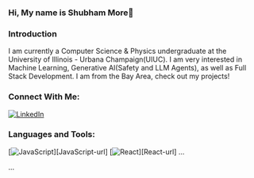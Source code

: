 ### Hi, My name is Shubham More👋

<!--
**smore88/smore88** is a ✨ _special_ ✨ repository because its `README.md` (this file) appears on your GitHub profile.

Here are some ideas to get you started:

- 🔭 I’m currently working on ...
- 🌱 I’m currently learning ...
- 👯 I’m looking to collaborate on ...
- 🤔 I’m looking for help with ...
- 💬 Ask me about ...
- 📫 How to reach me: ...
- 😄 Pronouns: ...
- ⚡ Fun fact: ...
-->

### Introduction

I am currently a Computer Science & Physics undergraduate at the University of Illinois - Urbana Champaign(UIUC). I am very interested in Machine Learning, Generative AI(Safety and LLM Agents), as well as Full Stack Development. I am from the Bay Area, check out my projects!

### Connect With Me:

[![LinkedIn](https://img.shields.io/badge/LinkedIn-blue?style=flat&logo=linkedin&labelColor=blue)](https://www.linkedin.com/in/smore88)

### Languages and Tools:

[![JavaScript][JavaScript]][JavaScript-url]
[![React][React.js]][React-url]
...

[JavaScript]: https://img.shields.io/badge/JavaScript-323330?style=for-the-badge&logo=javascript&logoColor=F7DF1E
[React.js]: https://img.shields.io/badge/React-20232A?style=for-the-badge&logo=react&logoColor=61DAFB
...

